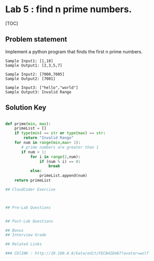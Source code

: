 
# Lab 5 : find n prime numbers. 

[TOC]

## Problem statement 

Implement a python program that finds the first n prime numbers. 

	Sample Input1: [1,10]
	Sample Output1: [2,3,5,7]
	
	Sample Input2: [7000,7005]
	Sample Output2: [7001]
	
	Sample Input3: ["hello","world"]
	Sample Output3: Invalid Range


## Solution Key

```python 

def prime(min, max):
    primeList = []
    if type(min) == str or type(max) == str:
        return "Invalid Range"
    for num in range(min,max+ 1):
       # prime numbers are greater than 1
       if num > 1:
           for i in range(2,num):
               if (num % i) == 0:
                   break
           else:
               primeList.append(num)
    return primeList

## CloudCoder Exercise 



## Pre-Lab Questions 


## Post-Lab Questions 

## Bonus 
## Interview Grade 

## Related Links

### CDlINK : http://10.100.8.8/kata/edit/FECB42D487?avatar=wolf

